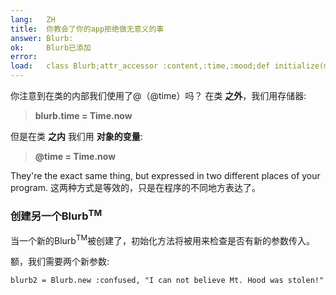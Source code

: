 ```yaml
---
lang:   ZH
title:  你教会了你的app拒绝做无意义的事
answer: Blurb:
ok:     Blurb已添加
error:
load:   class Blurb;attr_accessor :content,:time,:mood;def initialize(mood, content="");@time=Time.now;@content=content[0..39];@mood=mood;end;end;blurb1=Blurb.new(:sick,"Today Mount Hood Was Stolen!")
---
```


你注意到在类的内部我们使用了@（@time）吗？
在类 __之外__，我们用存储器:

> __blurb.time = Time.now__

但是在类 __之内__ 我们用 __对象的变量__:

> __@time = Time.now__

They're the exact same thing, but expressed in two different places of your program.
这两种方式是等效的，只是在程序的不同地方表达了。

### 创建另一个Blurb<sup>TM</sup>
当一个新的Blurb<sup>TM</sup>被创建了，初始化方法将被用来检查是否有新的参数传入。

额，我们需要两个新参数:

    blurb2 = Blurb.new :confused, "I can not believe Mt. Hood was stolen!"
